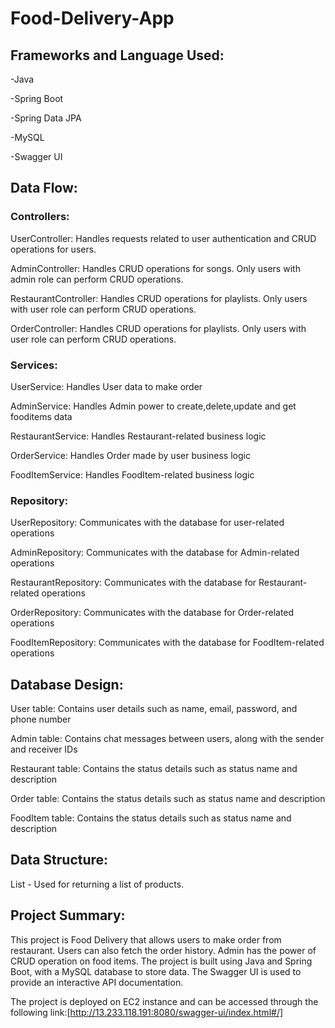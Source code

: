 # Food-Delivery-App

## Frameworks and Language Used:

-Java

-Spring Boot

-Spring Data JPA

-MySQL

-Swagger UI

## Data Flow:

### Controllers:

UserController: Handles requests related to user authentication and CRUD operations for users.

AdminController: Handles CRUD operations for songs. Only users with admin role can perform CRUD operations.

RestaurantController: Handles CRUD operations for playlists. Only users with user role can perform CRUD operations.

OrderController: Handles CRUD operations for playlists. Only users with user role can perform CRUD operations.

### Services:

UserService: Handles User data to make order

AdminService: Handles Admin power to create,delete,update and get fooditems data 

RestaurantService: Handles Restaurant-related business logic

OrderService: Handles Order made by user business logic

FoodItemService: Handles FoodItem-related business logic

### Repository:

UserRepository: Communicates with the database for user-related operations

AdminRepository: Communicates with the database for Admin-related operations

RestaurantRepository: Communicates with the database for Restaurant-related operations

OrderRepository: Communicates with the database for Order-related operations

FoodItemRepository: Communicates with the database for FoodItem-related operations

## Database Design:

User table: Contains user details such as name, email, password, and phone number

Admin table: Contains chat messages between users, along with the sender and receiver IDs

Restaurant table: Contains the status details such as status name and description

Order table: Contains the status details such as status name and description

FoodItem table: Contains the status details such as status name and description

## Data Structure:

List - Used for returning a list of products.

## Project Summary:
This project is Food Delivery that allows users to make order from restaurant. Users can also fetch the order history. Admin has the power of CRUD operation on food items. The project is built using Java and Spring Boot, with a MySQL database to store data. 
The Swagger UI is used to provide an interactive API documentation. 

The project is deployed on EC2 instance and can be accessed through the following link:[http://13.233.118.191:8080/swagger-ui/index.html#/]

